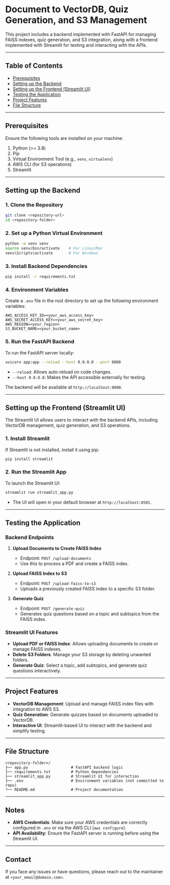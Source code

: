 # **Document to VectorDB, Quiz Generation, and S3 Management**

This project includes a backend implemented with FastAPI for managing FAISS indexes, quiz generation, and S3 integration, along with a frontend implemented with Streamlit for testing and interacting with the APIs.

---

## **Table of Contents**
- [Prerequisites](#prerequisites)
- [Setting up the Backend](#setting-up-the-backend)
- [Setting up the Frontend (Streamlit UI)](#setting-up-the-frontend-streamlit-ui)
- [Testing the Application](#testing-the-application)
- [Project Features](#project-features)
- [File Structure](#file-structure)

---

## **Prerequisites**
Ensure the following tools are installed on your machine:
1. Python (>= 3.8)
2. Pip
3. Virtual Environment Tool (e.g., `venv`, `virtualenv`)
4. AWS CLI (for S3 operations)
5. Streamlit

---

## **Setting up the Backend**

### 1. **Clone the Repository**
```bash
git clone <repository-url>
cd <repository-folder>
```

### 2. **Set up a Python Virtual Environment**
```bash
python -m venv venv
source venv/bin/activate    # For Linux/Mac
venv\Scripts\activate       # For Windows
```

### 3. **Install Backend Dependencies**
```bash
pip install -r requirements.txt
```

### 4. **Environment Variables**
Create a `.env` file in the root directory to set up the following environment variables:
```env
AWS_ACCESS_KEY_ID=<your_aws_access_key>
AWS_SECRET_ACCESS_KEY=<your_aws_secret_key>
AWS_REGION=<your_region>
S3_BUCKET_NAME=<your_bucket_name>
```

### 5. **Run the FastAPI Backend**
To run the FastAPI server locally:
```bash
uvicorn app:app --reload --host 0.0.0.0 --port 8000
```
- `--reload`: Allows auto-reload on code changes.
- `--host 0.0.0.0`: Makes the API accessible externally for testing.

The backend will be available at `http://localhost:8000`.

---

## **Setting up the Frontend (Streamlit UI)**
The Streamlit UI allows users to interact with the backend APIs, including VectorDB management, quiz generation, and S3 operations.

### 1. **Install Streamlit**
If Streamlit is not installed, install it using pip:
```bash
pip install streamlit
```

### 2. **Run the Streamlit App**
To launch the Streamlit UI:
```bash
streamlit run streamlit_app.py
```
- The UI will open in your default browser at `http://localhost:8501`.

---

## **Testing the Application**

### **Backend Endpoints**
1. **Upload Documents to Create FAISS Index**
   - Endpoint: `POST /upload-documents`
   - Use this to process a PDF and create a FAISS index.

2. **Upload FAISS Index to S3**
   - Endpoint: `POST /upload-faiss-to-s3`
   - Uploads a previously created FAISS index to a specific S3 folder.

3. **Generate Quiz**
   - Endpoint: `POST /generate-quiz`
   - Generates quiz questions based on a topic and subtopics from the FAISS index.

### **Streamlit UI Features**
- **Upload PDF or FAISS Index**: Allows uploading documents to create or manage FAISS indexes.
- **Delete S3 Folders**: Manage your S3 storage by deleting unwanted folders.
- **Generate Quiz**: Select a topic, add subtopics, and generate quiz questions interactively.

---

## **Project Features**
- **VectorDB Management**: Upload and manage FAISS index files with integration to AWS S3.
- **Quiz Generation**: Generate quizzes based on documents uploaded to VectorDB.
- **Interactive UI**: Streamlit-based UI to interact with the backend and simplify testing.

---

## **File Structure**
```
<repository-folder>/
├── app.py                   # FastAPI backend logic
├── requirements.txt         # Python dependencies
├── streamlit_app.py         # Streamlit UI for interaction
├── .env                     # Environment variables (not committed to repo)
└── README.md                # Project documentation
```

---

## **Notes**
- **AWS Credentials**: Make sure your AWS credentials are correctly configured in `.env` or via the AWS CLI (`aws configure`).
- **API Availability**: Ensure the FastAPI server is running before using the Streamlit UI.

---

## **Contact**
If you face any issues or have questions, please reach out to the maintainer at `<your_email@domain.com>`.


